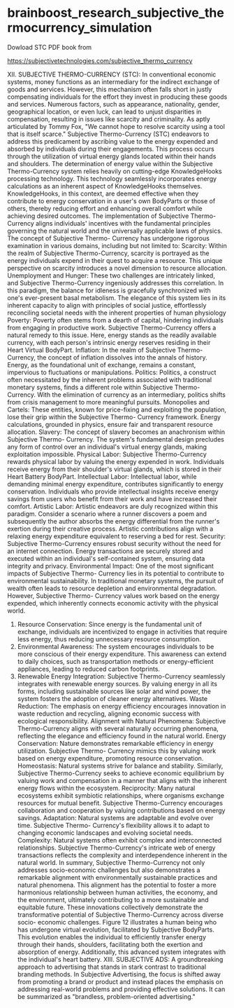 # brainboost_research_subjective_thermocurrency_simulation

Dowload STC PDF book from 

https://subjectivetechnologies.com/subjective_thermo_currency



XII. SUBJECTIVE THERMO-CURRENCY
(STC): In conventional economic systems,
money functions as an intermediary for the
indirect exchange of goods and services.
However, this mechanism often falls short in
justly compensating individuals for the effort
they invest in producing these goods and
services.
Numerous
factors,
such
as
appearance, nationality, gender, geographical
location, or even luck, can lead to unjust
disparities in compensation, resulting in issues
like scarcity and criminality.
As aptly articulated by Tommy Fox,
"We cannot hope to resolve
scarcity using a tool that is itself scarce."
Subjective Thermo-Currency (STC) endeavors
to address this predicament by ascribing value
to the energy expended and absorbed by
individuals during their engagements. This
process occurs through the utilization of
virtual energy glands located within their
hands and shoulders.
The determination of energy value within
the Subjective Thermo-Currency system relies
heavily on cutting-edge KnowledgeHooks
processing technology. This technology
seamlessly incorporates energy calculations as
an inherent aspect of KnowledgeHooks
themselves. KnowledgeHooks, in this context,
are deemed effective when they contribute to
energy conservation in a user's own BodyParts
or those of others, thereby reducing effort and
enhancing overall comfort while achieving
desired outcomes.
The implementation of Subjective Thermo-
Currency aligns individuals' incentives with
the fundamental principles governing the
natural world and the universally applicable
laws of physics.
The concept of Subjective Thermo-
Currency has undergone rigorous examination
in various domains, including but not limited
to:
Scarcity: Within the realm of Subjective
Thermo-Currency, scarcity is portrayed as the
energy individuals expend in their quest to
acquire a resource. This unique perspective on
scarcity introduces a novel dimension to
resource allocation.
Unemployment and Hunger: These two
challenges are intricately linked, and
Subjective Thermo-Currency ingeniously
addresses this correlation. In this paradigm,
the balance for idleness is gracefully
synchronized with one's ever-present basal
metabolism. The elegance of this system lies in
its inherent capacity to align with principles of
social justice, effortlessly reconciling societal
needs with the inherent properties of human
physiology
Poverty: Poverty often stems from a dearth of
capital, hindering individuals from engaging in
productive work. Subjective Thermo-Currency
offers a natural remedy to this issue. Here,
energy stands as the readily available currency,
with each person's intrinsic energy reserves
residing in their Heart Virtual BodyPart.
Inflation: In the realm of Subjective Thermo-
Currency, the concept of inflation dissolves
into the annals of history. Energy, as the
foundational unit of exchange, remains a
constant, impervious to fluctuations or
manipulations.
Politics: Politics, a construct often necessitated
by the inherent problems associated with
traditional monetary systems, finds a different
role within Subjective Thermo-Currency. With
the elimination of currency as an intermediary,
politics shifts from crisis management to more
meaningful pursuits.
Monopolies and Cartels: These entities, known
for price-fixing and exploiting the population,
lose their grip within the Subjective Thermo-
Currency framework. Energy calculations,
grounded in physics, ensure fair and
transparent resource allocation.
Slavery: The concept of slavery becomes an
anachronism within Subjective Thermo-
Currency. The system's fundamental design
precludes any form of control over an
individual's virtual energy glands, making
exploitation impossible.
Physical Labor: Subjective Thermo-Currency
rewards physical labor by valuing the energy
expended in work. Individuals receive energy
from their shoulder's virtual glands, which is
stored in their Heart Battery BodyPart.
Intellectual Labor: Intellectual labor, while
demanding minimal energy expenditure,
contributes
significantly
to
energy
conservation.
Individuals
who
provide
intellectual insights receive energy savings from
users who benefit from their work and have
increased their comfort.
Artistic Labor: Artistic endeavors are duly
recognized within this paradigm. Consider a
scenario where a runner discovers a poem and
subsequently the author absorbs the energy
differential from the runner's exertion during
their creative process. Artistic contributions
align with a relaxing energy expenditure
equivalent to reserving a bed for rest.
Security: Subjective Thermo-Currency ensures
robust security without the need for an
internet connection. Energy transactions are
securely stored and executed within an
individual's self-contained system, ensuring
data integrity and privacy.
Environmental Impact: One of the most
significant impacts of Subjective Thermo-
Currency lies in its potential to contribute to
environmental sustainability. In traditional
monetary systems, the pursuit of wealth often
leads to resource depletion and environmental
degradation. However, Subjective Thermo-
Currency values work based on the energy
expended, which inherently connects economic
activity with the physical world.
1. Resource Conservation: Since energy is
the fundamental unit of exchange,
individuals are incentivized to engage in
activities that require less energy, thus
reducing
unnecessary
resource
consumption.
2. Environmental Awareness: The system
encourages individuals to be more
conscious of their energy expenditure.
This awareness can extend to daily
choices, such as transportation methods or
energy-efficient appliances, leading to
reduced carbon footprints.
3. Renewable
Energy
Integration:
Subjective Thermo-Currency seamlessly
integrates with renewable energy sources.
By valuing energy in all its forms,
including sustainable sources like solar
and wind power, the system fosters the
adoption of cleaner energy alternatives.
Waste Reduction: The emphasis on energy
efficiency encourages innovation in waste
reduction and recycling, aligning economic
success with ecological responsibility.
Alignment with Natural Phenomena:
Subjective Thermo-Currency aligns with
several naturally occurring phenomena,
reflecting the elegance and efficiency found in
the natural world.
Energy
Conservation:
Nature
demonstrates remarkable efficiency in
energy utilization. Subjective Thermo-
Currency mimics this by valuing work
based on energy expenditure, promoting
resource conservation.
Homeostasis: Natural systems strive for
balance and stability. Similarly, Subjective
Thermo-Currency seeks to achieve
economic equilibrium by valuing work and
compensation in a manner that aligns with
the inherent energy flows within the
ecosystem.
Reciprocity: Many natural ecosystems
exhibit symbiotic relationships, where
organisms exchange resources for mutual
benefit.
Subjective
Thermo-Currency
encourages collaboration and cooperation
by valuing contributions based on energy
savings.
Adaptation: Natural systems are adaptable
and evolve over time. Subjective Thermo-
Currency's flexibility allows it to adapt to
changing economic landscapes and
evolving societal needs.
Complexity: Natural systems often exhibit
complex and interconnected relationships.
Subjective Thermo-Currency's intricate
web of energy transactions reflects the
complexity and interdependence inherent
in the natural world.
In summary, Subjective Thermo-Currency not
only addresses socio-economic challenges but
also demonstrates a remarkable alignment
with environmentally sustainable practices
and natural phenomena. This alignment has
the potential to foster a more harmonious
relationship between human activities, the
economy, and the environment, ultimately
contributing to a more sustainable and
equitable future.
These innovations collectively demonstrate the
transformative
potential
of
Subjective
Thermo-Currency across diverse socio-
economic challenges.
Figure 12 illustrates a human being who has undergone virtual evolution,
facilitated by Subjective BodyParts. This evolution enables the
individual to efficiently transfer energy through their hands, shoulders,
facilitating both the exertion and absorption of energy. Additionally,
this advanced system integrates with the individual's heart battery.
XIII. SUBJECTIVE ADS: A groundbreaking
approach to advertising that stands in stark
contrast to traditional branding methods. In
Subjective Advertising, the focus is shifted
away from promoting a brand or product and
instead places the emphasis on addressing
real-world problems and providing effective
solutions. It can be summarized as "brandless,
problem-oriented advertising."
